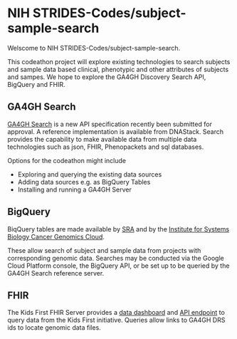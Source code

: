 # NIH STRIDES-Codes/subject-sample-search



Welscome to NIH STRIDES-Codes/subject-sample-search.

This codeathon project will explore existing technologies to search subjects and sample data based clinical, phenotypic and other attributes of subjects and sampes. We hope to explore the GA4GH Discovery Search API, BigQuery and FHIR.

## GA4GH Search

[GA4GH Search](https://github.com/ga4gh-discovery/ga4gh-search) is a new API specification recently been submitted for approval. A reference implementation is available from DNAStack. Search provides the capability to make available data from multiple data technologies such as json, FHIR, Phenopackets and sql databases. 

Options for the codeathon might include

- Exploring and querying the existing data sources
- Adding data sources e.g. as BigQuery Tables
- Installing and running a GA4GH Server

## BigQuery

BiqQuery tables are made available by [SRA](https://www.ncbi.nlm.nih.gov/sra/docs/sra-bigquery-examples/) and by the [Institute for Systems Biology Cancer Genomics Cloud](https://isb-cancer-genomics-cloud.readthedocs.io/en/latest/sections/BigQuery.html).

These allow search of subject and sample data from projects with corresponding genomic data. Searches may be conducted via the Google Cloud Platform console, the BigQuery API, or be set up to be queried by the GA4GH Search reference server. 

## FHIR

The Kids First FHIR Server provides a [data dashboard](https://ncpi-api-fhir-service-dev.kidsfirstdrc.org/dashboard/) and [API endpoint](https://ncpi-api-fhir-service-dev.kidsfirstdrc.org/) to query data from the Kids First initiative. Queries allow links to GA4GH DRS ids to locate genomic data files.